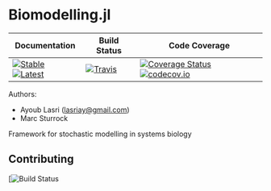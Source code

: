 # Biomodelling.jl

| **Documentation**                                                                           | **Build Status**                                                              | **Code Coverage**                                                                            |
|---------------------------------------------------------------------------------------------|-------------------------------------------------------------------------------|----------------------------------------------------------------------------------------------|
| [![Stable][docs-stable-img]][docs-stable-url] [![Latest][docs-latest-img]][docs-latest-url] | [![Travis][travis-img]][travis-url]  | [![Coverage Status][coveralls-img]][coveralls-url] [![codecov.io][codecov-img]][codecov-url] |

Authors: 
- Ayoub Lasri (lasriay@gmail.com)
- Marc Sturrock

Framework for stochastic modelling in systems biology


## Contributing

[![Build Status]()

[docs-latest-img]: https://img.shields.io/badge/docs-latest-blue.svg
[docs-latest-url]: https://github.com/ayoublasri/Biomodelling.jl

[docs-stable-img]: https://img.shields.io/badge/docs-stable-blue.svg
[docs-stable-url]: https://github.com/ayoublasri/Biomodelling.jl

[travis-img]: https://travis-ci.org/ayoublasri/Biomodelling.jl.svg?branch=master
[travis-url]: https://travis-ci.org/ayoublasri/Biomodelling.jl

[appveyor-img]: https://ci.appveyor.com/api/projects/status/xnug0ey8xpx8we48?svg=true
[appveyor-url]: https://github.com/ayoublasri/Biomodelling.jl

[issues-url]: https://github.com/ayoublasri/Biomodelling.jl

[coveralls-img]: https://coveralls.io/repos/github/alanderos91/BioSimulator.jl/badge.svg?branch=master
[coveralls-url]: https://github.com/ayoublasri/Biomodelling.jl

[codecov-img]: https://codecov.io/gh/alanderos91/BioSimulator.jl/branch/master/graph/badge.svg
[codecov-url]: https://github.com/ayoublasri/Biomodelling.jl
